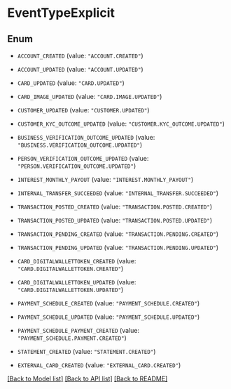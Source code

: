 # EventTypeExplicit

## Enum


* `ACCOUNT_CREATED` (value: `"ACCOUNT.CREATED"`)

* `ACCOUNT_UPDATED` (value: `"ACCOUNT.UPDATED"`)

* `CARD_UPDATED` (value: `"CARD.UPDATED"`)

* `CARD_IMAGE_UPDATED` (value: `"CARD.IMAGE.UPDATED"`)

* `CUSTOMER_UPDATED` (value: `"CUSTOMER.UPDATED"`)

* `CUSTOMER_KYC_OUTCOME_UPDATED` (value: `"CUSTOMER.KYC_OUTCOME.UPDATED"`)

* `BUSINESS_VERIFICATION_OUTCOME_UPDATED` (value: `"BUSINESS.VERIFICATION_OUTCOME.UPDATED"`)

* `PERSON_VERIFICATION_OUTCOME_UPDATED` (value: `"PERSON.VERIFICATION_OUTCOME.UPDATED"`)

* `INTEREST_MONTHLY_PAYOUT` (value: `"INTEREST.MONTHLY_PAYOUT"`)

* `INTERNAL_TRANSFER_SUCCEEDED` (value: `"INTERNAL_TRANSFER.SUCCEEDED"`)

* `TRANSACTION_POSTED_CREATED` (value: `"TRANSACTION.POSTED.CREATED"`)

* `TRANSACTION_POSTED_UPDATED` (value: `"TRANSACTION.POSTED.UPDATED"`)

* `TRANSACTION_PENDING_CREATED` (value: `"TRANSACTION.PENDING.CREATED"`)

* `TRANSACTION_PENDING_UPDATED` (value: `"TRANSACTION.PENDING.UPDATED"`)

* `CARD_DIGITALWALLETTOKEN_CREATED` (value: `"CARD.DIGITALWALLETTOKEN.CREATED"`)

* `CARD_DIGITALWALLETTOKEN_UPDATED` (value: `"CARD.DIGITALWALLETTOKEN.UPDATED"`)

* `PAYMENT_SCHEDULE_CREATED` (value: `"PAYMENT_SCHEDULE.CREATED"`)

* `PAYMENT_SCHEDULE_UPDATED` (value: `"PAYMENT_SCHEDULE.UPDATED"`)

* `PAYMENT_SCHEDULE_PAYMENT_CREATED` (value: `"PAYMENT_SCHEDULE.PAYMENT.CREATED"`)

* `STATEMENT_CREATED` (value: `"STATEMENT.CREATED"`)

* `EXTERNAL_CARD_CREATED` (value: `"EXTERNAL_CARD.CREATED"`)


[[Back to Model list]](../README.md#documentation-for-models) [[Back to API list]](../README.md#documentation-for-api-endpoints) [[Back to README]](../README.md)


